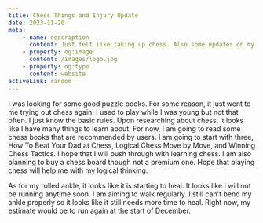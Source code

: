 ```yaml
---
title: Chess Things and Injury Update
date: 2023-11-20
meta:
    - name: description
      content: Just felt like taking up chess. Also some updates on my rolled ankle.
    - property: og:image
      content: /images/logo.jpg
    - property: og:type
      content: website
activeLink: random
---
```


<script setup>
import BlogPost from './.vitepress/theme/components/BlogPost.vue';
</script>

<BlogPost>
  <div>
I was looking for some good puzzle books. For some reason, it just went to me trying out chess again. I used to play while I was young but not that often. I just know the basic rules. Upon researching about chess, it looks like I have many things to learn about. For now, I am going to read some chess books that are recommended by users. I am going to start with three, How To Beat Your Dad at Chess, Logical Chess Move by Move, and Winning Chess Tactics. I hope that I will push through with learning chess. I am also planning to buy a chess board though not a premium one. Hope that playing chess will help me with my logical thinking.

As for my rolled ankle, it looks like it is starting to heal. It looks like I will not be running anytime soon. I am aiming to walk regularly. I still can't bend my ankle properly so it looks like it still needs more time to heal. Right now, my estimate would be to run again at the start of December.

  </div>
</BlogPost>
